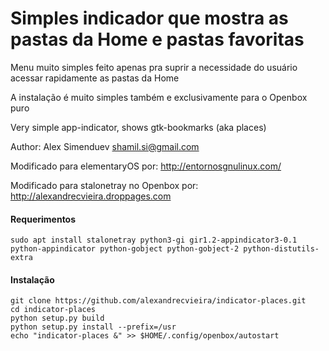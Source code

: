 # Simples indicador que mostra as pastas da Home e pastas favoritas

Menu muito simples feito apenas pra suprir a necessidade do usuário acessar rapidamente as pastas da Home

A instalação é muito simples também e exclusivamente para o Openbox puro

Very simple app-indicator, shows gtk-bookmarks (aka places)

Author: Alex Simenduev <shamil.si@gmail.com>

Modificado para elementaryOS por: http://entornosgnulinux.com/

Modificado para stalonetray no Openbox por: http://alexandrecvieira.droppages.com

#### Requerimentos

	sudo apt install stalonetray python3-gi gir1.2-appindicator3-0.1 python-appindicator python-gobject python-gobject-2 python-distutils-extra
	
#### Instalação

	git clone https://github.com/alexandrecvieira/indicator-places.git
	cd indicator-places
	python setup.py build
    python setup.py install --prefix=/usr
	echo "indicator-places &" >> $HOME/.config/openbox/autostart
